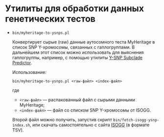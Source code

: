 # Утилиты для обработки данных генетических тестов

* `bin/myheritage-to-ysnps.pl`

  Конвертирует сырые (raw) данные аутосомного теста MyHeritage в список SNP Y-хромосомы, связанных с гаплогруппами. В дальнейшем этот список можно использовать для выяснения гаплогруппы, например, с помощью утилиты [Y-SNP Subclade Predictor](https://ytree.morleydna.com/).

  Использование:
  
      bin/myheritage-to-ysnps.pl <raw-файл> <index-файл>

  где
  
  * `<raw-файл>` — распакованный файл с сырыми данными MyHeritage;
  * `<index-файл>` — файл со списком SNP Y-хромосомы от ISOGG.
  
  Второй файл можно получить, запустив скрипт `bin/fetch-isogg-ysnp-index.sh`, или скачать самостоятельно с сайта [ISOGG](https://isogg.org/tree/ISOGG_YDNA_SNP_Index.html) (в формате TSV).
